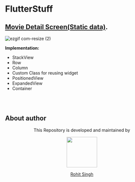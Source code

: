 # FlutterStuff
## [Movie Detail Screen(Static data)][1]. 
![ezgif com-resize (2)](https://user-images.githubusercontent.com/11274840/77717076-c641be00-6f9c-11ea-9a6f-3a218c0d8f69.gif)

**Implementation:**

 - StackView 
 - Row 
 - Column 
 - Custom Class for reusing widget 
 - PositionedView
 - ExpandedView 
 - Container

  [1]: https://github.com/rohitksingh/FlutterStuff/tree/master/movie_app_mangoose

 </br></br>
## About author
<p align="center">This Repository is developed and maintained by </p>
<p align="center">
  <a href="https://stackoverflow.com/users/4700156/rohit-singh?tab=profile"><img width="100" height="100" src="https://user-images.githubusercontent.com/11274840/30627155-38952a30-9dec-11e7-9072-a00d9a86bdb8.gif">
</p></a>
<a href="https://stackoverflow.com/users/4700156/rohit-singh?tab=profile">
<p align="center">
  Rohit Singh
</p>
</a>
